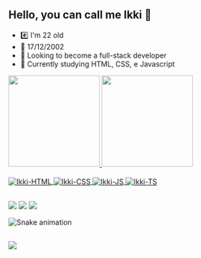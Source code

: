 ## Hello, you can call me Ikki 👋

- #️⃣ I'm 22 old
- 🎂 17/12/2002
- 🔭 Looking to become a full-stack developer
- 🌱 Currently studying HTML, CSS, e Javascript

<div>
  <a href="https://github.com/Ikki-1712">
  <img height="180em" src="https://github-readme-stats.vercel.app/api?username=Ikki-1712&show_icons=true&theme=dark&include_all_commits=true&count_private=true"/>
  <img height="180em" src="https://github-readme-stats.vercel.app/api/top-langs/?username=Ikki-1712&layout=compact&langs_count=7&theme=dark"/>
</div>

<div style="display: inline_block"><br>
  <img align="center" alt="Ikki-HTML" src="https://img.shields.io/badge/HTML-239120?style=for-the-badge&logo=html5&logoColor=white">
  <img align="center" alt="Ikki-CSS" src="https://img.shields.io/badge/CSS-239120?&style=for-the-badge&logo=css3&logoColor=white">
<!--   <img align="center" alt="Ikki-Python" src="https://img.shields.io/badge/Python-3776AB?style=for-the-badge&logo=python&logoColor=white"> -->
  <img align="center" alt="Ikki-JS" src="https://img.shields.io/badge/JavaScript-F7DF1E?style=for-the-badge&logo=javascript&logoColor=black">
  <img align="center" alt="Ikki-TS" src="https://img.shields.io/badge/TypeScript-0080ff?style=for-the-badge&logo=typescript&logoColor=white">
<!--   <img align="right" alt="Ikki-gif" heigth="150" width="150"src="https://cdn.discordapp.com/attachments/1112123840731041933/1122894421348864060/hi.gif"> -->
</div>

##

<div> 
  <a href="https://instagram.com/caik.andrade.ikki" target="_blank"><img src="https://img.shields.io/badge/-Instagram-%23E4405F?style=for-the-badge&logo=instagram&logoColor=white" target="_blank"></a>
  <a href="https://discord.com/users/1211448434775695362" target="_blank"><img src="https://img.shields.io/badge/Discord-gray?style=for-the-badge&logo=discord" target="_blank"></a>
  <a href = "mailto:caik.andradet9@gmail.com"><img src="https://img.shields.io/badge/-Gmail-%23333?style=for-the-badge&logo=gmail&logoColor=white" target="_blank"></a>
<!--   <a href="https://www.linkedin.com/in/caik-de-andrade-tucunduva-0462011a2/" target="_blank"><img src="https://img.shields.io/badge/-LinkedIn-%230077B5?style=for-the-badge&logo=linkedin&logoColor=white" target="_blank"></a>  -->
</div>

![Snake animation](https://github.com/Ikki-1712/Ikki-1712/blob/output/github-contribution-grid-snake.svg)

##

<div allign="center">
  <img src="https://github.com/Ikki-1712/Ikki-1712/assets/94667712/70986640-7be7-4e2e-897c-a2e62582a1f2">
<!--   <img src="https://github.com/Ikki-1712/Ikki-1712/assets/94667712/0fa21760-e168-4b22-b283-3bece68b961b"> -->
</div>

